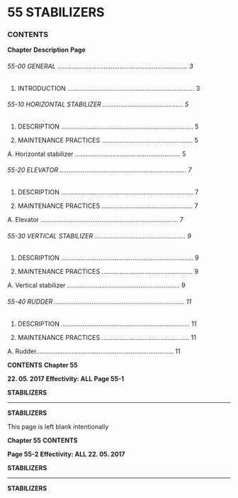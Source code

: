 # 55 STABILIZERS

### CONTENTS

**Chapter** **Description** **Page**

###### 55-00 GENERAL ......................................................................... 3

1. INTRODUCTION ....................................................................... 3

###### 55-10 HORIZONTAL STABILIZER ............................................. 5

1. DESCRIPTION .......................................................................... 5

2. MAINTENANCE PRACTICES ................................................... 5

A. Horizontal stabilizer ........................................................... 5

###### 55-20 ELEVATOR ....................................................................... 7

1. DESCRIPTION .......................................................................... 7

2. MAINTENANCE PRACTICES ................................................... 7

A. Elevator ............................................................................. 7

###### 55-30 VERTICAL STABILIZER ................................................... 9

1. DESCRIPTION .......................................................................... 9

2. MAINTENANCE PRACTICES ................................................... 9

A. Vertical stabilizer ............................................................... 9

###### 55-40 RUDDER ......................................................................... 11

1. DESCRIPTION ........................................................................ 11

2. MAINTENANCE PRACTICES ................................................. 11

A. Rudder............................................................................. 11

**CONTENTS** **Chapter 55**

**22. 05. 2017** **Effectivity: ALL** **Page 55-1**


**STABILIZERS**


-----

**STABILIZERS**

This page is left blank intentionally

**Chapter 55** **CONTENTS**

**Page 55-2** **Effectivity: ALL** **22. 05. 2017**


**STABILIZERS**


-----

**STABILIZERS**

